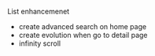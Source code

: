 List enhancemenet
- create advanced search on home page
- create evolution when go to detail page
- infinity scroll